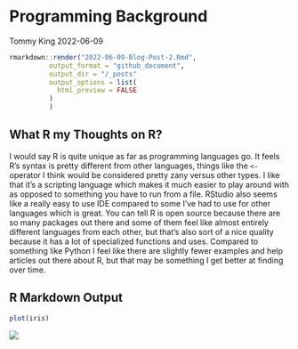 Programming Background
================
Tommy King
2022-06-09

``` r
rmarkdown::render("2022-06-09-Blog-Post-2.Rmd", 
          output_format = "github_document",
          output_dir = "/_posts"
          output_options = list(
            html_preview = FALSE
          )
          )
```

## What R my Thoughts on R?

I would say R is quite unique as far as programming languages go. It
feels R’s syntax is pretty different from other languages, things like
the `<-` operator I think would be considered pretty zany versus other
types. I like that it’s a scripting language which makes it much easier
to play around with as opposed to something you have to run from a file.
RStudio also seems like a really easy to use IDE compared to some I’ve
had to use for other languages which is great. You can tell R is open
source because there are so many packages out there and some of them
feel like almost entirely different languages from each other, but
that’s also sort of a nice quality because it has a lot of specialized
functions and uses. Compared to something like Python I feel like there
are slightly fewer examples and help articles out there about R, but
that may be something I get better at finding over time.

## R Markdown Output

``` r
plot(iris)
```

![](../images/rmdoutput-1.png)<!-- -->
